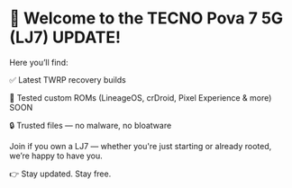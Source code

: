 # 🔧 Welcome to the TECNO Pova 7 5G (LJ7) UPDATE!

Here you’ll find:

✅ Latest TWRP recovery builds

📲 Tested custom ROMs (LineageOS, crDroid, Pixel Experience & more) SOON

🔒 Trusted files — no malware, no bloatware

Join if you own a LJ7 — whether you're just starting or already rooted, we’re happy to have you.

👉 Stay updated. Stay free.
